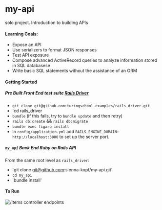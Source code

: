 # my-api
solo project. Introduction to building APIs

#### Learning Goals: 
- Expose an API
- Use serializers to format JSON responses
- Test API exposure
- Compose advanced ActiveRecord queries to analyze information stored in SQL databasese
- Write basic SQL statements without the assistance of an ORM

#### Getting Started 
##### Pre Built Front End test suite [Rails Driver](https://github.com/turingschool-examples/rails_driver) 
- `git clone git@github.com:turingschool-examples/rails_driver.git` 
- `cd rails_driver
- `bundle` (if this fails, try to `bundle update` and then retry)
- `rails db:create` && `rails db:migrate`
- `bundle exec figaro install`
- In `config/application.yml` add `RAILS_ENGINE_DOMAIN: http://localhost:3000` to set up the server port. 


#####  `my_api` Back End Ruby on Rails API
From the same root level as `rails_driver`:
- `git clone git@github.com:sienna-kopf/my-api.git' 
- `cd my_api`
- `bundle install' 

#### To Run 



![`/items` controller endpoints ](https://user-images.githubusercontent.com/62857073/95643286-85f2ea80-0a6b-11eb-9177-e9bc285cc2fa.png)
